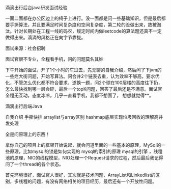 滴滴出行后台java研发面试经验

一面二面都在办公区边上的椅子上进行。没一面都是问一些基础知识，但是最后都要手撕算法，并且要满足时间复杂度和空间复杂度，第二轮的没做出来，故被淘汰。针对长期处在工程一线的码农，规定时间内做leetcode的算法题还真不一定做得出来。滴滴的风格正在向字节靠拢。



面试来源：社会招聘

面试官很不专业，全程看手机，问的问题莫名其妙

下午开始的面试，开了1个小时的车过去，先无聊的自我介绍，然后问了下jvm的一些烂大街问题，开始写算法。问合并2个链表去重，认为效率不够高，要求优化，不管怎么优化都不符合要求，遂换一题，问2个球在100层楼的高度往下扔，怎么最快找到哪一层会碎，最后一个topK问题，回答了最后还是不满意。面试官全程无互动，态度冰冷，几乎一直看手机，我都不想面了， 想想就觉得**。



滴滴出行后端Java

自我介绍 手撕快排 arraylist与array区别 hashmap底层实现垃圾回收的理解高并发处理





全是问原理上的东西！

拿你自己的项目上的框架开始说起，就会问道里面的一些基本的原理，MySql的一些原理，比如mysql的锁是如何实现的 mysql的索引的原理 mysql的引擎 ，线程池的原理，NIO的线程模型，NIO处理一个Request请求的过程，然后最后我记得问了一个thread的各个状态。



首先环境很好，面试官人很好，其次就是技术问题，ArrayList和Linkedlist的区别，多线程的问题，有没有网络相关的项目经历，最后还有一个开放性问题。